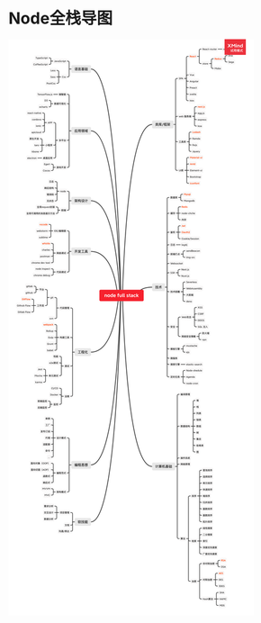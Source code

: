 # Node全栈导图

![picture 29](../../images/6ad6d70406b524f8caefae2feaa7828cee48d7e9d4b07b6f49ba0ee7b0510c15.png)  
